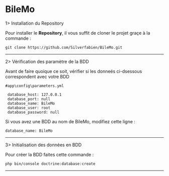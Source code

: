 # BileMo

1> Installation du Repository

Pour installer le **Repository**, il vous suffit de cloner le projet graçe à la commande :

    git clone https://github.com/Silverfabien/BileMo.git
    
---

2> Vérification des paramètre de la BDD

Avant de faire quoique ce soit, vérifier si les donneés ci-dsessous correspondent avec votre BDD

    #app\config\parameters.yml
    
     database_host: 127.0.0.1
     database_port: null
     database_name: BileMo
     database_user: root
     database_password: null
     
Si vous avez une BDD au nom de BileMo, modifiez cette ligne :

    database_name: BileMo
    
---

3> Initialisation des données en BDD

Pour créer la BDD faites cette commande :

    php bin/console doctrine:database:create
    
---
